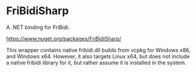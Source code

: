 # FriBidiSharp
A .NET binding for FriBidi.

https://www.nuget.org/packages/FriBidiSharp/

This wrapper contains native fribidi.dll builds from vcpkg for Windows x86, and Windows x64. However, it also targets Linux x64, but does not include a native fribidi library for it, but rather assume it is installed in the system.
